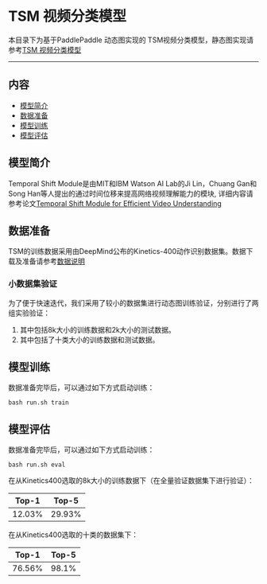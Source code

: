 # TSM 视频分类模型

本目录下为基于PaddlePaddle 动态图实现的 TSM视频分类模型，静态图实现请参考[TSM 视频分类模型](https://github.com/PaddlePaddle/models/tree/develop/PaddleCV/PaddleVideo/models/tsm)

---
## 内容

- [模型简介](#模型简介)
- [数据准备](#数据准备)
- [模型训练](#模型训练)
- [模型评估](#模型评估)


## 模型简介

Temporal Shift Module是由MIT和IBM Watson AI Lab的Ji Lin，Chuang Gan和Song Han等人提出的通过时间位移来提高网络视频理解能力的模块, 详细内容请参考论文[Temporal Shift Module for Efficient Video Understanding](https://arxiv.org/abs/1811.08383v1)

## 数据准备

TSM的训练数据采用由DeepMind公布的Kinetics-400动作识别数据集。数据下载及准备请参考[数据说明](data/dataset/README.md)

### 小数据集验证

为了便于快速迭代，我们采用了较小的数据集进行动态图训练验证，分别进行了两组实验验证：

1. 其中包括8k大小的训练数据和2k大小的测试数据。
2. 其中包括了十类大小的训练数据和测试数据。

## 模型训练

数据准备完毕后，可以通过如下方式启动训练：

    bash run.sh train

## 模型评估

数据准备完毕后，可以通过如下方式启动训练：

    bash run.sh eval

在从Kinetics400选取的8k大小的训练数据下（在全量验证数据集下进行验证）：

|Top-1|Top-5|
|:-:|:-:|
|12.03%|29.93%|

在从Kinetics400选取的十类的数据集下：

|Top-1|Top-5|
|:-:|:-:|
|76.56%|98.1%|
